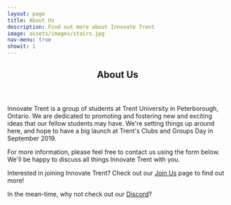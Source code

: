 ```yaml
---
layout: page
title: About Us
description: Find out more about Innovate Trent
image: assets/images/stairs.jpg
nav-menu: true
showit: 1
---
```


<!-- Main -->
<div id="main" class="alt">

<!-- One -->
<section id="one">
	<div class="inner">
		<header class="major">
			<h1>About Us</h1>
		</header>

<section id="two">
<article>
    <p>Innovate Trent is a group of students at Trent University in Peterborough, Ontario. We are dedicated to promoting and fostering new and exciting ideas that our fellow students may have. We're setting things up around here, and hope to have a big launch at Trent's Clubs and Groups Day in September 2019.</p>
    <p>For more information, please feel free to contact us using the form below. We'll be happy to discuss all things Innovate Trent with you.</p>
    <p>Interested in joining Innovate Trent? Check out our <a href="{{ site.url }}/join">Join Us</a> page to find out more!</p>
	<p>In the mean-time, why not check out our <a href="{{ site.discord_url }}" target="_blank" rel="noreferrer">Discord</a>?</p>
</article>
</section>
</div>
